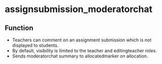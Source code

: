 # assignsubmission_moderatorchat

## Function
- Teachers can comment on an assignment submission which is not displayed to students.
- By default, visibility is limited to the teacher and editingteacher roles.
- Sends moderatorchat summary to allocatedmarker on allocation.
